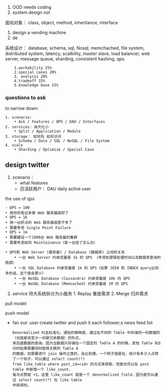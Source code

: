 
1. OOD needs coding
2. system design not
 
 
 面向对象：
 class, object, method, inheritance, interface
 1. design a vending machine
 2. de
 
 系统设计：
 database, schema, sql, Nosql, memchached, file system, distributed system, latency, scalbility, master slave, load balancer, web server, message queue, sharding, consistent hashing, qps.
        
        1.workability 25%
        2.special cases 20%
        3. analysis 20%
        4.tradeoff 15%
        5.knowledge base 15%
 
 ### questions to ask 
 to narrow down: 
        
    1. scenario:
        • Ask / Features / QPS / DAU / Interfaces
    2. services: 由大化小
        • Split / Application / Module
    3. storage： 如何存 如何访问
        • Schema / Data / SQL / NoSQL / File System
    4. scale
        • Sharding / Optimize / Special Case
    
 
 ## design twitter
  1. scenario：
        - what features
        - 日活跃用户： DAU daily active user
        
   the use of qps
        
    - QPS = 100
    • 用你的笔记本做 Web 服务器就好了
    • QPS = 1k
    • 用一台好点的 Web 服务器就差不多了
    • 需要考虑 Single Point Failure
    • QPS = 1m
    • 需要建设一个1000台 Web 服务器的集群
    • 需要考虑如何 Maintainance（某一台挂了怎么办）
    
    • QPS和 Web Server (服务器) / Database (数据库) 之间的关系
        • 一台 Web Server 约承受量是 1k 的 QPS （考虑到逻辑处理时间以及数据库查询的瓶颈）
        • 一台 SQL Database 约承受量是 1k 的 QPS（如果 JOIN 和 INDEX query比较多的话，这个值会更小）
        • 一台 NoSQL Database (Cassandra) 约承受量是 10k 的 QPS
        • 一台 NoSQL Database (Memcached) 约承受量是 1M 的 QPS
        
     
   2. service
    将大系统拆分为小服务
    1. Replay 重放需求
    2. Merge 归并需求
      
      
      
pull model
    
    
push  model
- fan out: user create twitter and push it each follower;s news feed list
    
      
      Denormalized 叫去标准化。通俗的解释是，通过在不同的 Table 中存储同一份数据的（也就是说至少一份是冗余数据）的形式，
      来加速数据的查询。因为当数据只存储在一个固定的 Table A 的时候，其他 Table B访问时如果需要同时取得关联的 Table A 
      的数据，则需要进行 join 操作之类的，会比较慢。一个例子就是在，统计有多少人点赞了一个帖子，可以通过 select count(*) 
      from like_table where post_id=<id> 的方式来获取，但是也可以在 post table 中新增一个 like_count，
      每次点赞就 +1。这里 like_count 就是一个 denormalized field，因为是可以通过 select count(*) 在 like table 
      中获得的。
    
